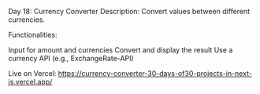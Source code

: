 Day 18: Currency Converter
Description: Convert values between different currencies.

Functionalities:

Input for amount and currencies
Convert and display the result
Use a currency API (e.g., ExchangeRate-API)

Live on Vercel:  https://currency-converter-30-days-of30-projects-in-next-js.vercel.app/